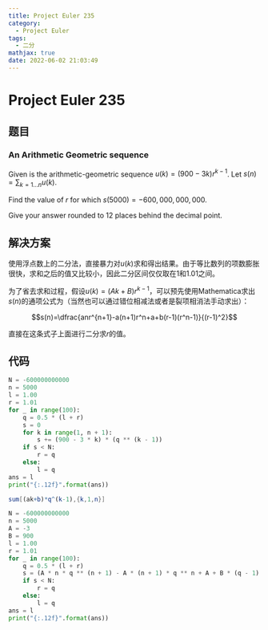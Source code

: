 ```yaml
---
title: Project Euler 235
category:
  - Project Euler
tags:
  - 二分
mathjax: true
date: 2022-06-02 21:03:49
---
```


<escape><!-- more --></escape>

# Project Euler 235

## 题目

### An Arithmetic Geometric sequence

Given is the arithmetic-geometric sequence $u(k) = (900-3k)r^{k-1}$. Let $s(n) = \sum_{k=1\dots n}u(k)$.

Find the value of $r$ for which $s(5000) = -600,000,000,000$.

Give your answer rounded to $12$ places behind the decimal point.

## 解决方案

使用浮点数上的二分法，直接暴力对$u(k)$求和得出结果。由于等比数列的项数膨胀很快，求和之后的值又比较小，因此二分区间仅仅取在$1$和$1.01$之间。

为了省去求和过程，假设$u(k)=(Ak+B)r^{k-1}$，可以预先使用Mathematica求出$s(n)$的通项公式为（当然也可以通过错位相减法或者是裂项相消法手动求出）：

$$s(n)=\dfrac{anr^{n+1}-a(n+1)r^n+a+b(r-1)(r^n-1)}{(r-1)^2}$$

直接在这条式子上面进行二分求$r$的值。

## 代码

```py
N = -600000000000
n = 5000
l = 1.00
r = 1.01
for _ in range(100):
    q = 0.5 * (l + r)
    s = 0
    for k in range(1, n + 1):
        s += (900 - 3 * k) * (q ** (k - 1))
    if s < N:
        r = q
    else:
        l = q
ans = l
print("{:.12f}".format(ans))

```

```Mathematica
sum[(ak+b)*q^(k-1),{k,1,n}]
```

```py
N = -600000000000
n = 5000
A = -3
B = 900
l = 1.00
r = 1.01
for _ in range(100):
    q = 0.5 * (l + r)
    s = (A * n * q ** (n + 1) - A * (n + 1) * q ** n + A + B * (q - 1) * (q ** n - 1)) / (q - 1) ** 2
    if s < N:
        r = q
    else:
        l = q
ans = l
print("{:.12f}".format(ans))


```
